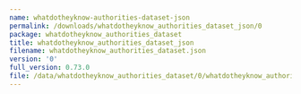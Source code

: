 ```yaml
---
name: whatdotheyknow-authorities-dataset-json
permalink: /downloads/whatdotheyknow_authorities_dataset_json/0
package: whatdotheyknow_authorities_dataset
title: whatdotheyknow_authorities_dataset_json
filename: whatdotheyknow_authorities_dataset.json
version: '0'
full_version: 0.73.0
file: /data/whatdotheyknow_authorities_dataset/0/whatdotheyknow_authorities_dataset.json
---
```

